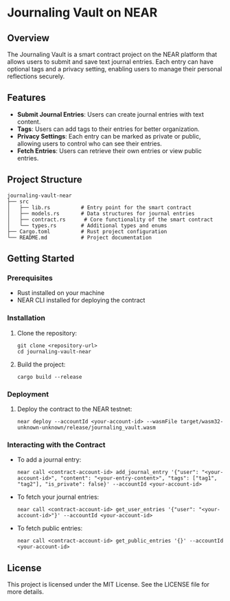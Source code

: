 # Journaling Vault on NEAR

## Overview
The Journaling Vault is a smart contract project on the NEAR platform that allows users to submit and save text journal entries. Each entry can have optional tags and a privacy setting, enabling users to manage their personal reflections securely.

## Features
- **Submit Journal Entries**: Users can create journal entries with text content.
- **Tags**: Users can add tags to their entries for better organization.
- **Privacy Settings**: Each entry can be marked as private or public, allowing users to control who can see their entries.
- **Fetch Entries**: Users can retrieve their own entries or view public entries.

## Project Structure
```
journaling-vault-near
├── src
│   ├── lib.rs          # Entry point for the smart contract
│   ├── models.rs       # Data structures for journal entries
│   ├── contract.rs      # Core functionality of the smart contract
│   └── types.rs        # Additional types and enums
├── Cargo.toml          # Rust project configuration
└── README.md           # Project documentation
```

## Getting Started

### Prerequisites
- Rust installed on your machine
- NEAR CLI installed for deploying the contract

### Installation
1. Clone the repository:
   ```
   git clone <repository-url>
   cd journaling-vault-near
   ```

2. Build the project:
   ```
   cargo build --release
   ```

### Deployment
1. Deploy the contract to the NEAR testnet:
   ```
   near deploy --accountId <your-account-id> --wasmFile target/wasm32-unknown-unknown/release/journaling_vault.wasm
   ```

### Interacting with the Contract
- To add a journal entry:
  ```
  near call <contract-account-id> add_journal_entry '{"user": "<your-account-id>", "content": "<your-entry-content>", "tags": ["tag1", "tag2"], "is_private": false}' --accountId <your-account-id>
  ```

- To fetch your journal entries:
  ```
  near call <contract-account-id> get_user_entries '{"user": "<your-account-id>"}' --accountId <your-account-id>
  ```

- To fetch public entries:
  ```
  near call <contract-account-id> get_public_entries '{}' --accountId <your-account-id>
  ```

## License
This project is licensed under the MIT License. See the LICENSE file for more details.